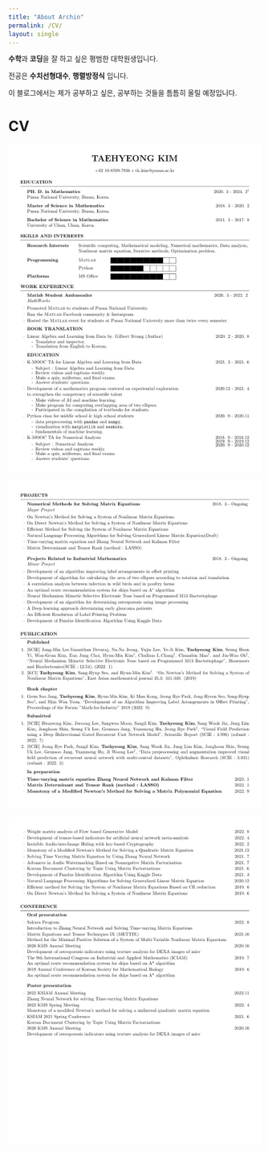 ```yaml
---
title: "About Archin"
permalink: /CV/
layout: single
---
```


**수학**과 **코딩**을 잘 하고 싶은 평범한 대학원생입니다.

전공은 **수치선형대수**, **행렬방정식** 입니다.

이 블로그에서는 제가 공부하고 싶은, 공부하는 것들을 틈틈히 올릴 예정입니다.

# CV

![](https://raw.githubusercontent.com/Archin-coding/Archin-coding.github.io/master/assets/images/cv_of_th_kim_1.jpg)

![](https://raw.githubusercontent.com/Archin-coding/Archin-coding.github.io/master/assets/images/cv_of_th_kim_2.jpg)

![](https://raw.githubusercontent.com/Archin-coding/Archin-coding.github.io/master/assets/images/cv_of_th_kim_3.jpg)